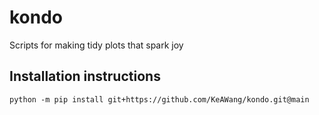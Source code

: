 # kondo
Scripts for making tidy plots that spark joy

## Installation instructions
`python -m pip install git+https://github.com/KeAWang/kondo.git@main`
